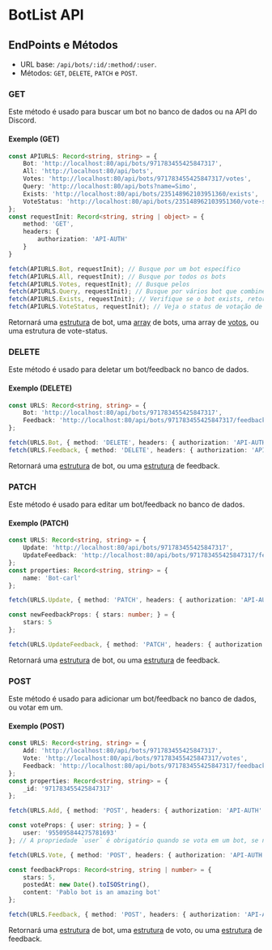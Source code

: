 # BotList API

## EndPoints e Métodos

- URL base: `/api/bots/:id/:method/:user`.
- Métodos: `GET`, `DELETE`, `PATCH` e `POST`.

### GET

Este método é usado para buscar um bot no banco de dados ou na API do Discord.

#### Exemplo (GET)

```ts
const APIURLS: Record<string, string> = {
    Bot: 'http://localhost:80/api/bots/971783455425847317',
    All: 'http://localhost:80/api/bots',
    Votes: 'http://localhost:80/api/bots/971783455425847317/votes',
    Query: 'http://localhost:80/api/bots?name=Simo',
    Exists: 'http://localhost:80/api/bots/235148962103951360/exists',
    VoteStatus: 'http://localhost:80/api/bots/235148962103951360/vote-status/963124227911860264' // Replace `963124227911860264` with the user to check, and `235148962103951360` with the bot to check
};
const requestInit: Record<string, string | object> = {
    method: 'GET',
    headers: {
        authorization: 'API-AUTH'
    }
}

fetch(APIURLS.Bot, requestInit); // Busque por um bot específico
fetch(APIURLS.All, requestInit); // Busque por todos os bots
fetch(APIURLS.Votes, requestInit); // Busque pelos 
fetch(APIURLS.Query, requestInit); // Busque por vários bot que combinem com a consulta
fetch(APIURLS.Exists, requestInit); // Verifique se o bot exists, retornará `{ exists: boolean; }`
fetch(APIURLS.VoteStatus, requestInit); // Veja o status de votação de um usuário em relação a um bot, retorna `{ canVote: boolean; restTime: string; }`
```

Retornará uma [estrutura](https://github.com/Simo-Workspace/Botlist-Api/blob/main/src/typings/index.d.ts#L7) de bot, uma [array](https://github.com/Simo-Workspace/Botlist-Api/blob/main/src/typings/index.d.ts#L7) de bots, uma array de [votos](https://github.com/Simo-Workspace/Botlist-Api/blob/main/src/typings/index.d.ts#L64), ou uma estrutura de vote-status.

### DELETE

Este método é usado para deletar um bot/feedback no banco de dados.

#### Exemplo (DELETE)

```ts
const URLS: Record<string, string> = {
    Bot: 'http://localhost:80/api/bots/971783455425847317',
    Feedback: 'http://localhost:80/api/bots/971783455425847317/feedbacks/963124227911860264'
};

fetch(URLS.Bot, { method: 'DELETE', headers: { authorization: 'API-AUTH' } }); // Deletar um bot no banco de dados
fetch(URLS.Feedback, { method: 'DELETE', headers: { authorization: 'API-AUTH' } }); // Deletar um feedback no banco de dados
```

Retornará uma [estrutura](https://github.com/Simo-Workspace/Botlist-Api/blob/main/src/typings/index.d.ts#L7) de bot, ou uma [estrutura](https://github.com/Simo-Workspace/Botlist-Api/blob/main/src/typings/index.d.ts#L7) de feedback.

### PATCH

Este método é usado para editar um bot/feedback no banco de dados.

#### Exemplo (PATCH)

```ts
const URLS: Record<string, string> = {
    Update: 'http://localhost:80/api/bots/971783455425847317',
    UpdateFeedback: 'http://localhost:80/api/bots/971783455425847317/feedbacks/963124227911860264' /* The last ID is of the user who sent the feedback  */
};
const properties: Record<string, string> = {
    name: 'Bot-carl'
};

fetch(URLS.Update, { method: 'PATCH', headers: { authorization: 'API-AUTH' }, body: JSON.stringify(properties) });

const newFeedbackProps: { stars: number; } = {
    stars: 5
};

fetch(URLS.UpdateFeedback, { method: 'PATCH', headers: { authorization: 'API-AUTH' }, body: JSON.stringify(newFeedbackProps) })
```

Retornará uma [estrutura](https://github.com/Simo-Workspace/Botlist-Api/blob/main/src/typings/index.d.ts#L7) de bot, ou uma [estrutura](https://github.com/Simo-Workspace/Botlist-Api/blob/main/src/typings/index.d.ts#L7) de feedback.

### POST

Este método é usado para adicionar um bot/feedback no banco de dados, ou votar em um.

#### Exemplo (POST)

```ts
const URLS: Record<string, string> = {
    Add: 'http://localhost:80/api/bots/971783455425847317',
    Vote: 'http://localhost:80/api/bots/971783455425847317/votes',
    Feedback: 'http://localhost:80/api/bots/971783455425847317/feedbacks/963124227911860264'
};
const properties: Record<string, string> = {
    _id: '971783455425847317'
};

fetch(URLS.Add, { method: 'POST', headers: { authorization: 'API-AUTH' }, body: JSON.stringify(properties) }); // Adicionar um bot. Veja todas as propriedades obrigatórias no arquivo `constants.json` -> REQUIRED_PROPS -> BOT

const voteProps: { user: string; } = {
    user: '955095844275781693'
}; // A propriedade `user` é obrigatório quando se vota em um bot, se não, lançará um erro

fetch(URLS.Vote, { method: 'POST', headers: { authorization: 'API-AUTH' }, body: JSON.stringify(voteProps) }); // Vota em um bot. O cooldown é 24 horas (1 dia)

const feedbackProps: Record<string, string | number> = {
    stars: 5,
    postedAt: new Date().toISOString(),
    content: 'Pablo bot is an amazing bot'
};

fetch(URLS.Feedback, { method: 'POST', headers: { authorization: 'API-AUTH' }, body: JSON.stringify(feedbackProps) }); // Adicione um feedback no bot
```

Retornará uma [estrutura](https://github.com/Simo-Workspace/Botlist-Api/blob/main/src/typings/index.d.ts#L7) de bot, uma [estrutura](https://github.com/Simo-Workspace/Botlist-Api/blob/main/src/typings/index.d.ts#L7) de voto, ou uma [estrutura](https://github.com/Simo-Workspace/Botlist-Api/blob/main/src/typings/index.d.ts#L7) de feedback.
